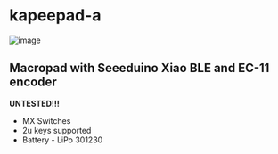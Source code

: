 # kapeepad-a

![image](https://github.com/kapee1/kapeepad-a/assets/98476799/bbae1505-bbed-40ca-8cd3-b572cc37666a)

##  **Macropad with Seeeduino Xiao BLE and EC-11 encoder**

**UNTESTED!!!**

* MX Switches
* 2u keys supported
* Battery - LiPo 301230 
